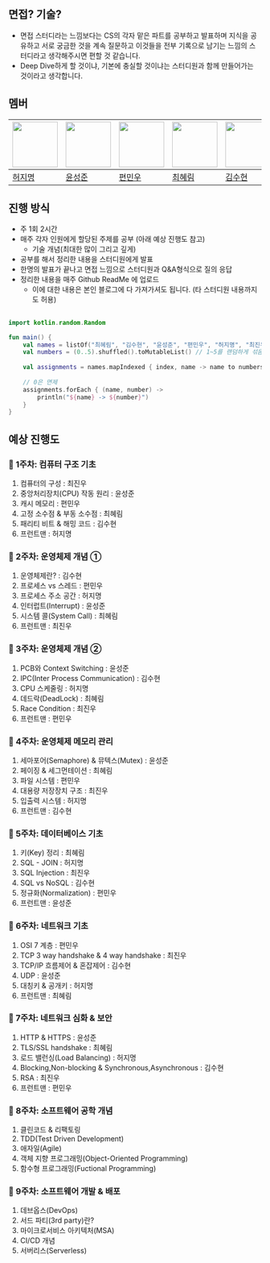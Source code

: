 ## 면접? 기술?
- 면접 스터디라는 느낌보다는 CS의 각자 맡은 파트를 공부하고 발표하며 지식을 공유하고 서로 궁금한 것을 계속 질문하고 이것들을 전부 기록으로 남기는 느낌의 스터디라고 생각해주시면 편할 것 같습니다.
- Deep Dive하게 할 것이냐, 기본에 충실할 것이냐는 스터디원과 함께 만들어가는 것이라고 생각합니다.

## 멤버
| <a href="https://github.com/HeoJamong"><img src="https://avatars.githubusercontent.com/u/84281455?v=4" width="90" height="90"></a> | <a href="https://github.com/sssssungjun"><img src="https://avatars.githubusercontent.com/u/108875242?v=4" width="90" height="90"></a> | <a href="https://github.com/MinwooPyeon"><img src="https://avatars.githubusercontent.com/u/153968515?v=4" width="90" height="90"></a> | <a href="https://github.com/hyeriimm"><img src="https://avatars.githubusercontent.com/u/94698088?v=4" width="90" height="90"></a> | <a href="https://github.com/rhflffkaksl"><img src="https://avatars.githubusercontent.com/u/195999066?v=4" width="90" height="90"></a> | <a href="https://github.com/rhflffkaksl"><img src="https://avatars.githubusercontent.com/u/30969164?v=4" width="90" height="90"></a> |
| ----- | ----- | ----- | ----- | ----- | ----- |
| [허지명](https://github.com/HeoJamong) | [윤성준](https://github.com/sssssungjun) | [편민우](https://github.com/MinwooPyeon) | [최혜림](https://github.com/hyeriimm) | [김수현](https://github.com/rhflffkaksl) | [최진우](https://github.com/nonani) |

## 진행 방식
- 주 1회 2시간
- 매주 각자 인원에게 할당된 주제를 공부 (아래 예상 진행도 참고)
    - 기술 개념(최대한 많이 그리고 깊게)
- 공부를 해서 정리한 내용을 스터디원에게 발표
- 한명의 발표가 끝나고 면접 느낌으로 스터디원과 Q&A형식으로 질의 응답
- 정리한 내용을 매주 Github ReadMe 에 업로드
    - 이에 대한 내용은 본인 블로그에 다 가져가셔도 됩니다. (타 스터디원 내용까지도 허용)
 
## 
```kotlin
import kotlin.random.Random

fun main() {
    val names = listOf("최혜림", "김수현", "윤성준", "편민우", "허지명", "최진우")
    val numbers = (0..5).shuffled().toMutableList() // 1~5를 랜덤하게 섞음
    
    val assignments = names.mapIndexed { index, name -> name to numbers[index] } // 이름과 숫자를 매칭
    
    // 0은 면제
    assignments.forEach { (name, number) ->
        println("${name} -> ${number}")
    }
}
```

## 예상 진행도
### **📌 1주차: 컴퓨터 구조 기초**
1. 컴퓨터의 구성 : 최진우
2. 중앙처리장치(CPU) 작동 원리 : 윤성준
3. 캐시 메모리 : 편민우
4. 고정 소수점 & 부동 소수점 : 최혜림
5. 패리티 비트 & 해밍 코드 : 김수현
6. 프런트맨 : 허지명 

### **📌 2주차: 운영체제 개념 ①**
1. 운영체제란? : 김수현
2. 프로세스 vs 스레드 : 편민우
3. 프로세스 주소 공간 : 허지명
4. 인터럽트(Interrupt) : 윤성준
5. 시스템 콜(System Call) : 최혜림
6. 프런트맨 : 최진우

### **📌 3주차: 운영체제 개념 ②**
1. PCB와 Context Switching : 윤성준
2. IPC(Inter Process Communication) : 김수현
3. CPU 스케줄링 : 허지명
4. 데드락(DeadLock) : 최혜림
5. Race Condition : 최진우
6. 프런트맨 : 편민우

### **📌 4주차: 운영체제 메모리 관리**
1. 세마포어(Semaphore) & 뮤텍스(Mutex) : 윤성준
2. 페이징 & 세그먼테이션 : 최혜림
3. 파일 시스템 : 편민우
4. 대용량 저장장치 구조 : 최진우
5. 입출력 시스템 : 허지명
6. 프런트맨 : 김수현

### **📌 5주차: 데이터베이스 기초**

1. 키(Key) 정리 : 최혜림
2. SQL - JOIN : 허지명
3. SQL Injection : 최진우
4. SQL vs NoSQL : 김수현
5. 정규화(Normalization) : 편민우
6. 프런트맨 : 윤성준

### **📌 6주차: 네트워크 기초**
1. OSI 7 계층 : 편민우
2. TCP 3 way handshake & 4 way handshake : 최진우
3. TCP/IP 흐름제어 & 혼잡제어 : 김수현
4. UDP : 윤성준
5. 대칭키 & 공개키 : 허지명
6. 프런트맨 : 최혜림

### **📌 7주차: 네트워크 심화 & 보안**
1. HTTP & HTTPS : 윤성준 
2. TLS/SSL handshake : 최혜림
3. 로드 밸런싱(Load Balancing) : 허지명
4. Blocking,Non-blocking & Synchronous,Asynchronous : 김수현
5. RSA : 최진우
6. 프런트맨 : 편민우

### **📌 8주차: 소프트웨어 공학 개념**
1. 클린코드 & 리팩토링
2. TDD(Test Driven Development)
3. 애자일(Agile)
4. 객체 지향 프로그래밍(Object-Oriented Programming)
5. 함수형 프로그래밍(Fuctional Programming)

### **📌 9주차: 소프트웨어 개발 & 배포**
1. 데브옵스(DevOps)
2. 서드 파티(3rd party)란?
3. 마이크로서비스 아키텍처(MSA)
4. CI/CD 개념
5. 서버리스(Serverless)

